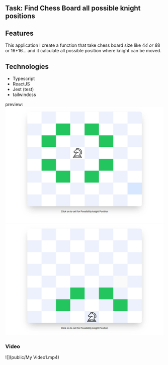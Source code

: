 ## Task: Find Chess Board all possible knight positions



## Features
This application I create a function that take chess board size like 4*4 or 8*8 or 16*16... and it calculate all possible position where knight can be moved. 

## Technologies
- Typescript 
- ReactJS
- Jest (test)
- tailwindcss


preview:
![](public/2023-01-21_194904.jpg)
![](public/2023-01-21_194951.jpg)

### Video
![](public/My Video1.mp4)